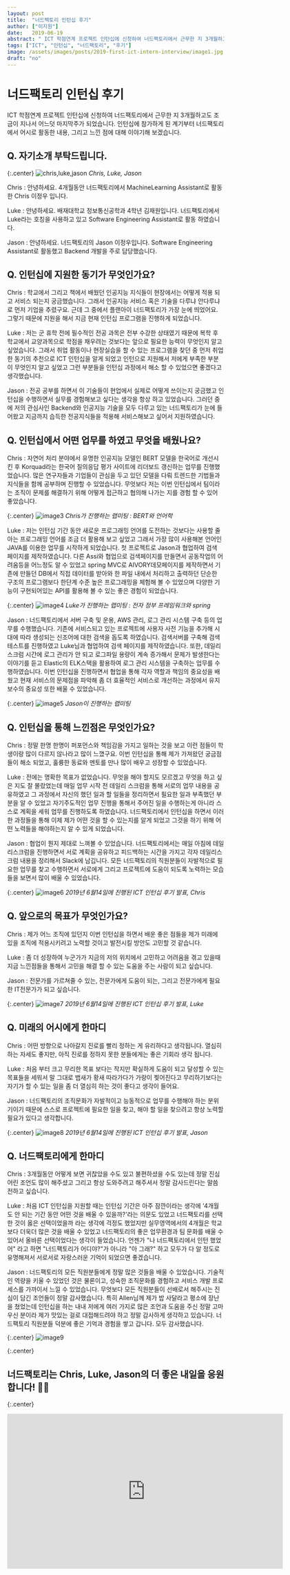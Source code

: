 ```yaml
---
layout: post
title:  "너드팩토리 인턴십 후기"
author: ["이지원"]
date:   2019-06-19
abstract: " ICT 학점연계 프로젝트 인턴십에 신청하여 너드팩토리에서 근무한 지 3개월하고도 조금이 지나서 어느덧 마지막주가 되었습니다. 인턴십에 참가하게 된 계기부터 너드팩토리에서 어시로 활동한 내용, 그리고 느낀 점에 대해 이야기해 보겠습니다. "
tags: ["ICT", "인턴십", "너드팩토리", "후기"]
image: /assets/images/posts/2019-first-ict-intern-interview/image1.jpg
draft: "no"	
---
```


# 너드팩토리 인턴십 후기

ICT 학점연계 프로젝트 인턴십에 신청하여 너드팩토리에서 근무한 지 3개월하고도 조금이 지나서 어느덧 마지막주가 되었습니다. 인턴십에 참가하게 된 계기부터 너드팩토리에서 어시로 활동한 내용, 그리고 느낀 점에 대해 이야기해 보겠습니다.

## Q. 자기소개 부탁드립니다.

{:.center}
![chris,luke,jason](/assets/images/posts/2019-first-ict-intern-interview/image2.png)
*Chris, Luke, Jason*

Chris : 안녕하세요. 4개월동안 너드팩토리에서 MachineLearning Assistant로 활동한 Chris 이정우 입니다. 

Luke : 안녕하세요. 배재대학교 정보통신공학과 4학년 김재원입니다.  너드팩토리에서 Luke라는 호칭을 사용하고 있고 Software Engineering Assistant로 활동 하였습니다. 

Jason : 안녕하세요. 너드팩토리의 Jason 이정우입니다. Software Engineering Assistant로 활동했고 Backend 개발을 주로 담당했습니다.

## Q. 인턴십에 지원한 동기가 무엇인가요?

Chris : 학교에서 그리고 책에서 배웠던 인공지능 지식들이 현장에서는 어떻게 적용 되고 서비스 되는지 궁금했습니다. 그래서 인공지능 서비스 혹은 기술을 다루냐 안다루냐로 먼저 기업을 추렸구요. 근데 그 중에서 플랜아이 너드팩토리가 가장 눈에 띄었어요. 그렇기 때문에 지원을 해서 지금 현재 인턴십 프로그램을 진행하게 되었습니다.

Luke : 저는 군 휴학 전에 필수적인 전공 과목은 전부 수강한 상태였기 때문에 복학 후 학교에서 교양과목으로 학점을 채우려는 것보다는 앞으로 필요한 능력이 무엇인지 알고 싶었습니다. 그래서 취업 활동이나 현장실습을 할 수 있는 프로그램을 찾던 중 먼저 취업한 동기의 추천으로 ICT 인턴십을 알게 되었고 인턴으로 지원해서 저에게 부족한 부분이 무엇인지 알고 싶었고 그런 부분들을 인턴십 과정에서 해소 할 수 있었으면 좋겠다고 생각했습니다.

Jason : 전공 공부를 하면서 이 기술들이 현업에서 실제로 어떻게 쓰이는지 궁금했고 인턴십을 수행하면서 실무를 경험해보고 싶다는 생각을 항상 하고 있었습니다. 그러던 중에 저의 관심사인 Backend와 인공지능 기술을 모두 다루고 있는 너드팩토리가 눈에 들어왔고 지금까지 습득한 전공지식들을 적용해 서비스해보고 싶어서 지원하였습니다.

## Q. 인턴십에서 어떤 업무를 하였고 무엇을 배웠나요?

Chris : 자연어 처리 분야에서 유명한 인공지능 모델인 BERT 모델을 한국어로 개선시킨 후 Korquad라는 한국어 질의응답 평가 사이트에 리더보드 갱신하는 업무를 진행했었습니다. 많은 연구자들과 기업들이 관심을 두고 있던 모델을 다뤄 트렌드한 기법들과 지식들을 함께 공부하며 진행할 수 있었습니다. 무엇보다 저는 이번 인턴십에서 팀이라는 조직이 문제를 해결하기 위해 어떻게 접근하고 협의해 나가는 지를 경험 할 수 있어 좋았습니다.

{:.center}
![image3](/assets/images/posts/2019-first-ict-intern-interview/image3.jpg)
*Chris가 진행하는 랩미팅 : BERT와 언어학*

Luke : 저는 인턴십 기간 동안 새로운 프로그래밍 언어를 도전하는 것보다는 사용할 줄 아는 프로그래밍 언어를 조금 더 활용해 보고 싶었고 그래서 가장 많이 사용해본 언어인 JAVA를 이용한 업무를 시작하게 되었습니다. 첫 프로젝트로 Jason과 협업하여 검색 페이지를 제작하였습니다. 다른 Assi와 협업으로 검색페이지를 만들면서 공동작업의 어려움등을 어느정도 알 수 있었고  spring MVC로  AIVORY데모페이지를 제작하면서 기존에 만들던 DB에서 직접 데이터를 받아와 한 파일 내에서 처리하고 출력하던 단순한 구조의 프로그램보다 한단계 수준 높은 프로그래밍을 체험해 볼 수 있었으며 다양한 기능이 구현되어있는 API를 활용해 볼 수 있는 좋은 경험이 되었습니다.

{:.center}
![image4](/assets/images/posts/2019-first-ict-intern-interview/image4.jpg)
*Luke가 진행하는 랩미팅 : 전자 정부 프레임워크와 spring*


Jason : 너드팩토리에서 서버 구축 및 운용, AWS 관리, 로그 관리 시스템 구축 등의 업무를 수행했습니다. 기존에 서비스되고 있는 프로젝트에 사용자 사전 기능을 추가해 시대에 따라 생성되는 신조어에 대한 검색을 돕도록 하였습니다. 검색서버를 구축해 검색테스트를 진행하였고 Luke님과 협업하여 검색 페이지를 제작하였습니다. 또한, 데일리스크럼 시간에 로그 관리가 안 되고 로그파일 용량이 계속 증가해서 문제가 발생한다는 이야기를 듣고 Elastic의 ELK스택을 활용하여 로그 관리 시스템을 구축하는 업무를 수행하였습니다. 이번 인턴십을 진행하면서 협업을 통해 각자 역할과 책임의 중요성을 배웠고 현재 서비스의 문제점을 파악해 좀 더 효율적인 서비스로 개선하는 과정에서 유지보수의 중요성 또한 배울 수 있었습니다.

{:.center}
![image5](/assets/images/posts/2019-first-ict-intern-interview/image5.jpg)
*Jason이 진행하는 랩미팅*

## Q. 인턴십을 통해 느낀점은 무엇인가요?

Chris : 정말 한명 한명이 퍼포먼스와 책임감을 가지고 일하는 것을 보고 이런 점들이 학생이랑 많이 다르지 않나라고 많이 느꼈구요. 이번 인턴십을 통해 제가 가져왔던 궁금점들이 해소 되었고, 훌륭한 동료와 멘토를 만나 많이 배우고 성장할 수 있었습니다.

Luke : 전에는 명확한 목표가 없었습니다. 무엇을 해야 할지도 모르겠고 무엇을 하고 싶은 지도 잘 몰랐었는데 매일 업무 시작 전 데일리 스크럼을 통해 서로의 업무 내용을 공유하였고 그 과정에서 자신의 했던 일과 할 일들을 정리하면서 필요한 일과 부족했던 부분을 알 수 있었고 자기주도적인 업무 진행을 통해서 주어진 일을 수행하는게 아니라 스스로 계획을 세워 업무를 진행하도록 하였습니다. 너드팩토리에서 인턴십을 하면서 이러한 과정들을 통해 이제 제가 어떤 것을 할 수 있는지를 알게 되었고 그것을 하기 위해 어떤 노력들을 해야하는지 알 수 있게 되었습니다.

Jason : 협업이 뭔지 제대로 느껴볼 수 있었습니다. 너드팩토리에서는 매일 아침에 데일리스크럼을 진행하면서 서로 계획을 공유하고 피드백하는 시간을 가지고 각자 데일리스크럼 내용을 정리해서 Slack에 남깁니다. 모든 너드팩토리의 직원분들이 자발적으로 필요한 업무를 찾고 수행하면서 서로에게 그리고 프로젝트에 도움이 되도록 노력하는 모습들을 보면서 많이 배울 수 있었습니다.

{:.center}
![image6](/assets/images/posts/2019-first-ict-intern-interview/image6.jpg)
*2019년 6월14일에 진행된 ICT 인턴십 후기 발표, Chris*

## Q. 앞으로의 목표가 무엇인가요?

Chris : 제가 어느 조직에 있던지 이번 인턴십을 하면서 배운 좋은 점들을 제가 미래에 있을 조직에 적용시키려고 노력할 것이고 발전시킬 방안도 고민할 것 같습니다.

Luke : 좀 더 성장하여 누군가가 지금의 저의 위치에서 고민하고 어려움을 겪고 있을때 지금 느낀점들을 통해서 고민을 해결 할 수 있는 도움을 주는 사람이 되고 싶습니다. 

Jason : 전문가를 가르쳐줄 수 있는, 전문가에게 도움이 되는, 그리고 전문가에게 필요한 IT전문가가 되고 싶습니다.

{:.center}
![image7](/assets/images/posts/2019-first-ict-intern-interview/image7.jpg)
*2019년 6월14일에 진행된 ICT 인턴십 후기 발표, Luke*

## Q. 미래의 어시에게 한마디

Chris : 어떤 방향으로 나아갈지 진로를 빨리 정하는 게 유리하다고 생각됩니다. 열심히 하는 자세도 좋지만, 아직 진로를 정하지 못한 분들에게는 좋은 기회라 생각 됩니다.

Luke : 처음 부터 크고 무리한 목표 보다는 작지만 확실하게 도움이 되고 달성할 수 있는 목표들을 세워서 말 그대로 뱁새가 황새 따라가다가 가랑이 찢어진다고 무리하기보다는 자기가 할 수 있는 일을 좀 더 열심히 하는 것이 좋다고 생각이 들어요.

Jason : 너드팩토리의 조직문화가 자발적이고 능동적으로 업무를 수행해야 하는 분위기이기 때문에 스스로 프로젝트에 필요한 일을 찾고, 해야 할 일을 찾으려고 항상 노력할 필요가 있다고 생각합니다.

{:.center}
![image8](/assets/images/posts/2019-first-ict-intern-interview/image8.jpg)
*2019년 6월14일에 진행된 ICT 인턴십 후기 발표, Jason*

## Q. 너드팩토리에게 한마디

Chris : 3개월동안 어떻게 보면 귀찮았을 수도 있고 불편하셨을 수도 있는데 정말 진심 어린 조언도 많이 해주셨고 그리고 항상 도와주려고 해주셔서 정말 감사드린다는 말씀 전하고 싶습니다.

Luke : 처음 ICT 인턴십을 지원할 때는 인턴십 기간은 아주 잠깐이라는 생각에 '4개월도 안 되는 기간 동안 어떤 것을 배울 수 있을까?'라는 의문도 있었고 너드팩토리를 선택한 것이 옳은 선택이었을까 라는 생각에 걱정도 했었지만 실무영역에서의 4개월은 학교보다 더욱더 많은 것을 배울 수 있었고 너드팩토리의 좋은 업무환경과 팀 문화를 배울 수 있어서 올바른 선택이었다는 생각이 들었습니다. 언젠가 "나 너드팩토리에서 인턴 했었어" 라고 하면 "너드팩토리가 어디야?"가 아니라 "아 그래?" 하고 모두가 다 알 정도로 유명해져서 서로서로 자랑스러운 기억이 되었으면 좋겠습니다.

Jason : 너드팩토리의 모든 직원분들에게 정말 많은 것들을 배울 수 있었습니다. 기술적인 역량을 키울 수 있었던 것은 물론이고, 성숙한 조직문화를 경험하고 서비스 개발 프로세스를 가까이서 느낄 수 있었습니다. 무엇보다 모든 직원분들이 선배로서 해주시는 진심이 담긴 조언들이 정말 감사했습니다. 특히 Allen님께 제가 밥 사달라고 평소에 장난을 쳤었는데 인턴십을 하는 내내 저에게 여러 가지로 많은 조언과 도움을 주신 정말 고마우신 분이라 제가 맛있는 걸로 대접해드려야 하고 정말 감사하게 생각하고 있습니다. 너드팩토리 직원분들 덕분에 좋은 기억과 경험을 쌓고 갑니다. 모두 감사했습니다.

{:.center}
![image9](/assets/images/posts/2019-first-ict-intern-interview/image9.jpg)

{:.center}
## 너드팩토리는 Chris, Luke, Jason의 더 좋은 내일을 응원합니다! 💪💪

{:.center}
<div class="center">
  <iframe id="ytplayer" type="text/html" width="640" height="360" src="https://www.youtube.com/embed/NL1yvVVGxRU?origin=http://nerdfactory.ai" frameborder="0"></iframe>
</div>